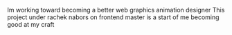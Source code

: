 Im working toward becoming a better web graphics animation designer
This project under rachek nabors on frontend master is a start of me becoming good at my craft
